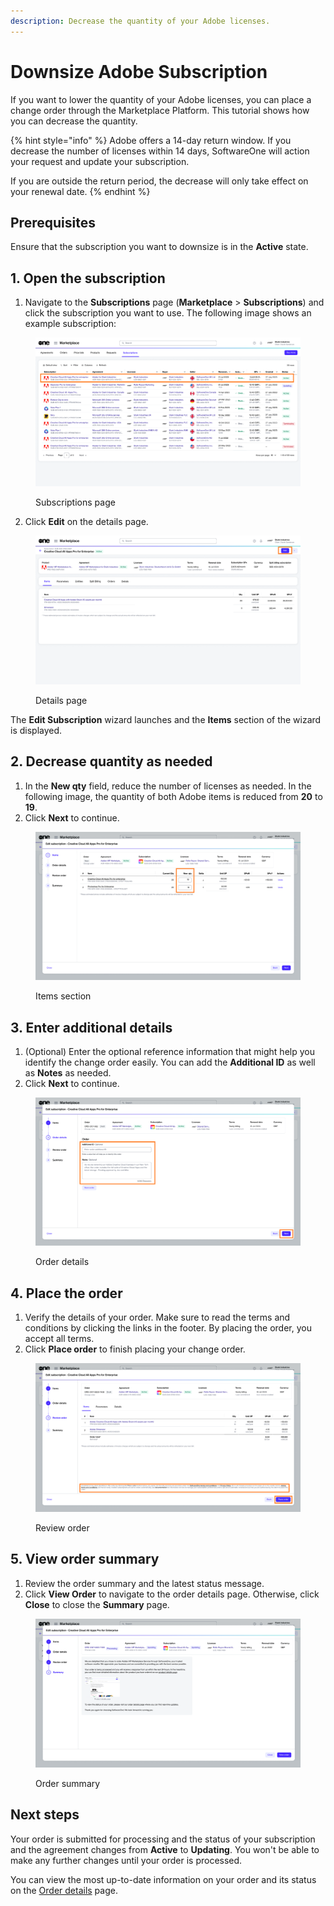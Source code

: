 ```yaml
---
description: Decrease the quantity of your Adobe licenses.
---
```


# Downsize Adobe Subscription

If you want to lower the quantity of your Adobe licenses, you can place a change order through the Marketplace Platform. This tutorial shows how you can decrease the quantity.

{% hint style="info" %}
Adobe offers a 14-day return window. If you decrease the number of licenses within 14 days, SoftwareOne will action your request and update your subscription.&#x20;

If you are outside the return period, the decrease will only take effect on your renewal date.&#x20;
{% endhint %}

## Prerequisites

Ensure that the subscription you want to downsize is in the **Active** state.

## 1. Open the subscription

1. Navigate to the **Subscriptions** page (**Marketplace** > **Subscriptions**) and click the subscription you want to use. The following image shows an example subscription:

<figure><img src="../../../.gitbook/assets/Subscriptions page (1).png" alt=""><figcaption><p>Subscriptions page</p></figcaption></figure>

2. Click **Edit** on the details page.

<figure><img src="../../../.gitbook/assets/SubscriptionDetails (1).png" alt=""><figcaption><p>Details page</p></figcaption></figure>

The **Edit Subscription** wizard launches and the **Items** section of the wizard is displayed.

## 2. Decrease quantity as needed

1. In the **New qty** field, reduce the number of licenses as needed. In the following image, the quantity of both Adobe items is reduced from **20** to **19**.
2. Click **Next** to continue.&#x20;

<figure><img src="../../../.gitbook/assets/ChangeQty.png" alt=""><figcaption><p>Items section</p></figcaption></figure>

## 3. Enter additional details

1. (Optional) Enter the optional reference information that might help you identify the change order easily. You can add the **Additional ID** as well as **Notes** as needed.&#x20;
2. Click **Next** to continue.&#x20;

<figure><img src="../../../.gitbook/assets/EditSubsReduceQty.png" alt=""><figcaption><p>Order details</p></figcaption></figure>

## 4. Place the order

1. Verify the details of your order. Make sure to read the terms and conditions by clicking the links in the footer. By placing the order, you accept all terms.
2. Click **Place order** to finish placing your change order.

<figure><img src="../../../.gitbook/assets/Revieworder-1.png" alt=""><figcaption><p>Review order</p></figcaption></figure>

## 5. View order summary

1. Review the order summary and the latest status message.&#x20;
2. Click **View Order** to navigate to the order details page. Otherwise, click **Close** to close the **Summary** page.

<figure><img src="../../../.gitbook/assets/EditSubsSummary.png" alt=""><figcaption><p>Order summary</p></figcaption></figure>

## Next steps

Your order is submitted for processing and the status of your subscription and the agreement changes from **Active** to **Updating**. You won't be able to make any further changes until your order is processed.

You can view the most up-to-date information on your order and its status on the [Order details](../../../platform-modules/marketplace/orders/orders-interface.md#subscription-details) page.
